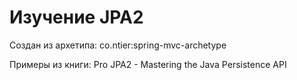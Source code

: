 Изучение JPA2
=============

Создан из архетипа: co.ntier:spring-mvc-archetype

Примеры из книги: Pro JPA2 - Mastering the Java Persistence API 
